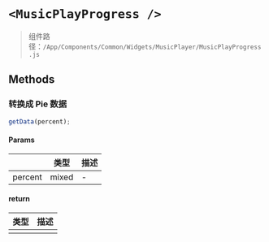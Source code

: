 # `<MusicPlayProgress />`

> 组件路径：`/App/Components/Common/Widgets/MusicPlayer/MusicPlayProgress.js`

## Methods

### 转换成 Pie 数据

```js
getData(percent);
```

#### Params

|         | 类型  | 描述 |
| ------- | ----- | ---- |
| percent | mixed | -    |

#### return

| 类型 | 描述 |
| ---- | ---- |
|      |      |
